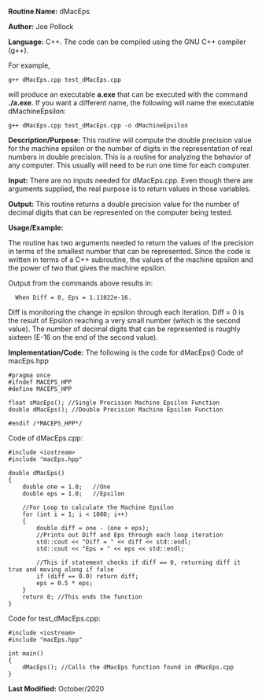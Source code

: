 **Routine Name:** dMacEps

**Author:** Joe Pollock

**Language:** C++. The code can be compiled using the GNU C++ compiler (g++).

For example,

    g++ dMacEps.cpp test_dMacEps.cpp

will produce an executable **a.exe** that can be executed with the command **./a.exe**. If you want a different name,
the following will name the executable dMachineEpsilon:

    g++ dMacEps.cpp test_dMacEps.cpp -o dMachineEpsilon

**Description/Purpose:** This routine will compute the double precision value for the machine epsilon or the number of digits
in the representation of real numbers in double precision. This is a routine for analyzing the behavior of any computer. This
usually will need to be run one time for each computer.

**Input:** There are no inputs needed for dMacEps.cpp. Even though there are arguments supplied, the real purpose is to
return values in those variables.

**Output:** This routine returns a double precision value for the number of decimal digits that can be represented on the
computer being tested.

**Usage/Example:**

The routine has two arguments needed to return the values of the precision in terms of the smallest number that can be
represented. Since the code is written in terms of a C++ subroutine, the values of the machine epsilon and
the power of two that gives the machine epsilon.

Output from the commands above results in:

      When Diff = 0, Eps = 1.11022e-16.

Diff is monitoring the change in epsilon through each iteration. Diff = 0 is the result of Epsilon reaching a very small number
(which is the second value). The number of decimal digits that can be represented is roughly sixteen (E-16 on the
end of the second value).

**Implementation/Code:** The following is the code for dMacEps()
Code of macEps.hpp
```
#pragma once
#ifndef MACEPS_HPP
#define MACEPS_HPP

float sMacEps(); //Single Precision Machine Epsilon Function
double dMacEps(); //Double Precision Machine Epsilon Function

#endif /*MACEPS_HPP*/
```

Code of dMacEps.cpp:
```
#include <iostream>
#include "macEps.hpp"

double dMacEps()
{
	double one = 1.0;	//One
	double eps = 1.0;	//Epsilon

	//For Loop to calculate the Machine Epsilon
	for (int i = 1; i < 1000; i++)
	{
		double diff = one - (one + eps);
		//Prints out Diff and Eps through each loop iteration
		std::cout << "Diff = " << diff << std::endl;
		std::cout << "Eps = " << eps << std::endl;

		//This if statement checks if diff == 0, returning diff it true and moving along if false
		if (diff == 0.0) return diff;
		eps = 0.5 * eps;
	}
	return 0; //This ends the function
}
```

Code for test_dMacEps.cpp:
```
#include <iostream>
#include "macEps.hpp"

int main()
{
	dMacEps(); //Calls the dMacEps function found in dMacEps.cpp
}
```

**Last Modified:** October/2020
